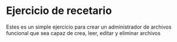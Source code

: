 # Ejercicio de recetario
Estes es un simple ejercicio para crear un administrador de archivos funcional que sea capaz de crea, leer, editar y eliminar archivos
